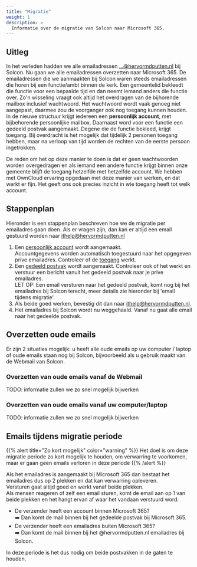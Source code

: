 ```yaml
---
title: "Migratie"
weight: 1
description: >
  Informatie over de migratie van Solcon naar Microsoft 365.
---
```


## Uitleg
In het verleden hadden we alle emailadressen ...@hervormdputten.nl bij Solcon. 
Nu gaan we alle emailadressen overzetten naar Microsoft 365. 
De emailadressen die we aanmaakten bij Solcon waren steeds emailadressen die horen bij een functie/ambt binnen de kerk.
Een gemeentelid bekleedt die functie voor een bepaalde tijd en dan neemt iemand anders die functie over.
Zo'n wisseling vraagt ook altijd het overdragen van de bijhorende mailbox inclusief wachtwoord. 
Het wachtwoord wordt vaak genoeg niet aangepast, daarmee zou de voorganger ook nog toegang kunnen houden.
In de nieuwe structuur krijgt iedereen een **persoonlijk account**, met bijbehorende persoonlijke mailbox.
Daarnaast word voor een functie een gedeeld postvak aangemaakt. Degene die de functie bekleed, krijgt toegang.
Bij overdracht is het mogelijk dat tijdelijk 2 personen toegang hebben, maar na verloop van tijd worden de rechten van de eerste persoon ingetrokken.

De reden om het op deze manier te doen is dat er geen wachtwoorden worden overgedragen en als iemand
een andere functie krijgt binnen onze gemeente blijft de toegang hetzelfde met hetzelfde account.
We hebben met OwnCloud ervaring opgedaan met deze manier van werken, en dat werkt er fijn.
Het geeft ons ook precies inzicht in wie toegang heeft tot welk account.

## Stappenplan

Hieronder is een stappenplan beschreven hoe we de migratie per emailadres gaan doen. 
Als er vragen zijn, dan kan er altijd een email gestuurd worden naar ithelp@hervormdputten.nl

1. Een [persoonlijk account](../../account) wordt aangemaakt.    
    Accountgegevens worden automatisch toegestuurd naar het opgegeven prive emailadres. Controleer of de [toegang](../toegang) werkt.
1. Een [gedeeld postvak](../gedeeldpostvak) wordt aangemaakt. Controleer ook of het werkt en verstuur een bericht vanuit het gedeeld postvak naar je prive emailadres.   
   LET OP: Een email versturen naar het gedeeld postvak, komt nog bij het emailadres bij Solcon terecht, meer details zie hieronder bij 'email tijdens migratie'.
1. Als beide goed werken, bevestig dit dan naar ithelp@hervormdputten.nl.
1. Het emailadres bij Solcon wordt nu weggehaald. Vanaf nu gaat alle email naar het gedeelde postvak.

## Overzetten oude emails

Er zijn 2 situaties mogelijk: u heeft alle oude emails op uw computer / laptop of oude emails staan nog bij Solcon, bijvoorbeeld als u gebruik maakt van de Webmail van Solcon.

### Overzetten van oude emails vanaf de Webmail

TODO: informatie zullen we zo snel mogelijk bijwerken

### Overzetten van oude emails vanaf uw computer/laptop

TODO: informatie zullen we zo snel mogelijk bijwerken

## Emails **tijdens** migratie periode

{{% alert title="Zo kort mogelijk" color="warning" %}}
Het doel is om deze migratie periode zo kort mogelijk te houden, om verwarring te voorkomen, maar er gaan geen emails verloren in deze periode
{{% /alert %}}

Als het emailadres is aangemaakt bij Microsoft 365 dan bestaat het emailadres dus op 2 plekken en dat kan verwarring opleveren.   
Versturen gaat altijd goed en werkt vanaf beide plekken.   
Als mensen reageren of zelf een email sturen, komt de email aan op 1 van beide plekken en het hangt ervan af waar het vandaan verstuurd word.

* De verzender heeft een account binnen Microsoft 365?   
  :arrow_right: Dan komt de mail binnen bij het gedeelde postvak bij Microsoft 365.
* De verzender heeft een emailadres buiten Microsoft 365?   
  :arrow_right: Dan komt de mail binnen bij het @hervormdputten.nl emailadres bij Solcon.
  
In deze periode is het dus nodig om beide postvakken in de gaten te houden.
      